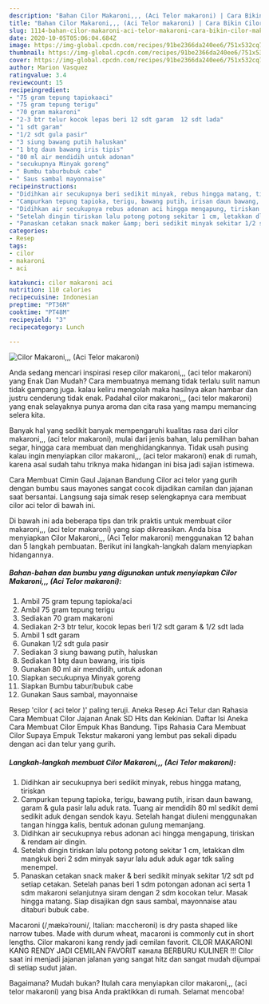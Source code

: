 ```yaml
---
description: "Bahan Cilor Makaroni,,, (Aci Telor makaroni) | Cara Bikin Cilor Makaroni,,, (Aci Telor makaroni) Yang Paling Enak"
title: "Bahan Cilor Makaroni,,, (Aci Telor makaroni) | Cara Bikin Cilor Makaroni,,, (Aci Telor makaroni) Yang Paling Enak"
slug: 1114-bahan-cilor-makaroni-aci-telor-makaroni-cara-bikin-cilor-makaroni-aci-telor-makaroni-yang-paling-enak
date: 2020-10-05T05:06:04.684Z
image: https://img-global.cpcdn.com/recipes/91be2366da240ee6/751x532cq70/cilor-makaroni-aci-telor-makaroni-foto-resep-utama.jpg
thumbnail: https://img-global.cpcdn.com/recipes/91be2366da240ee6/751x532cq70/cilor-makaroni-aci-telor-makaroni-foto-resep-utama.jpg
cover: https://img-global.cpcdn.com/recipes/91be2366da240ee6/751x532cq70/cilor-makaroni-aci-telor-makaroni-foto-resep-utama.jpg
author: Marion Vasquez
ratingvalue: 3.4
reviewcount: 15
recipeingredient:
- "75 gram tepung tapiokaaci"
- "75 gram tepung terigu"
- "70 gram makaroni"
- "2-3 btr telur kocok lepas beri 12 sdt garam  12 sdt lada"
- "1 sdt garam"
- "1/2 sdt gula pasir"
- "3 siung bawang putih haluskan"
- "1 btg daun bawang iris tipis"
- "80 ml air mendidih untuk adonan"
- "secukupnya Minyak goreng"
- " Bumbu taburbubuk cabe"
- " Saus sambal mayonnaise"
recipeinstructions:
- "Didihkan air secukupnya beri sedikit minyak, rebus hingga matang, tiriskan"
- "Campurkan tepung tapioka, terigu, bawang putih, irisan daun bawang, garam &amp; gula pasir lalu aduk rata. Tuang air mendidih 80 ml sedikit demi sedikit aduk dengan sendok kayu. Setelah hangat diuleni menggunakan tangan hingga kalis, bentuk adonan gulung memanjang."
- "Didihkan air secukupnya rebus adonan aci hingga mengapung, tiriskan &amp; rendam air dingin."
- "Setelah dingin tiriskan lalu potong potong sekitar 1 cm, letakkan dlm mangkuk beri 2 sdm minyak sayur lalu aduk aduk agar tdk saling menempel."
- "Panaskan cetakan snack maker &amp; beri sedikit minyak sekitar 1/2 sdt pd setiap cetakan. Setelah panas beri 1 sdm potongan adonan aci serta 1 sdm makaroni selanjutnya siram dengan 2 sdm kocokan telur. Masak hingga matang. Siap disajikan dgn saus sambal, mayonnaise atau ditaburi bubuk cabe."
categories:
- Resep
tags:
- cilor
- makaroni
- aci

katakunci: cilor makaroni aci 
nutrition: 110 calories
recipecuisine: Indonesian
preptime: "PT36M"
cooktime: "PT48M"
recipeyield: "3"
recipecategory: Lunch

---
```



![Cilor Makaroni,,, (Aci Telor makaroni)](https://img-global.cpcdn.com/recipes/91be2366da240ee6/751x532cq70/cilor-makaroni-aci-telor-makaroni-foto-resep-utama.jpg)

Anda sedang mencari inspirasi resep cilor makaroni,,, (aci telor makaroni) yang Enak Dan Mudah? Cara membuatnya memang tidak terlalu sulit namun tidak gampang juga. kalau keliru mengolah maka hasilnya akan hambar dan justru cenderung tidak enak. Padahal cilor makaroni,,, (aci telor makaroni) yang enak selayaknya punya aroma dan cita rasa yang mampu memancing selera kita.

Banyak hal yang sedikit banyak mempengaruhi kualitas rasa dari cilor makaroni,,, (aci telor makaroni), mulai dari jenis bahan, lalu pemilihan bahan segar, hingga cara membuat dan menghidangkannya. Tidak usah pusing kalau ingin menyiapkan cilor makaroni,,, (aci telor makaroni) enak di rumah, karena asal sudah tahu triknya maka hidangan ini bisa jadi sajian istimewa.

Cara Membuat Cimin Gaul Jajanan Bandung Cilor aci telor yang gurih dengan bumbu saus mayones sangat cocok dijadikan camilan dan jajanan saat bersantai. Langsung saja simak resep selengkapnya cara membuat cilor aci telor di bawah ini.


Di bawah ini ada beberapa tips dan trik praktis untuk membuat cilor makaroni,,, (aci telor makaroni) yang siap dikreasikan. Anda bisa menyiapkan Cilor Makaroni,,, (Aci Telor makaroni) menggunakan 12 bahan dan 5 langkah pembuatan. Berikut ini langkah-langkah dalam menyiapkan hidangannya.

<!--inarticleads1-->

##### Bahan-bahan dan bumbu yang digunakan untuk menyiapkan Cilor Makaroni,,, (Aci Telor makaroni):

1. Ambil 75 gram tepung tapioka/aci
1. Ambil 75 gram tepung terigu
1. Sediakan 70 gram makaroni
1. Sediakan 2-3 btr telur, kocok lepas beri 1/2 sdt garam &amp; 1/2 sdt lada
1. Ambil 1 sdt garam
1. Gunakan 1/2 sdt gula pasir
1. Sediakan 3 siung bawang putih, haluskan
1. Sediakan 1 btg daun bawang, iris tipis
1. Gunakan 80 ml air mendidih, untuk adonan
1. Siapkan secukupnya Minyak goreng
1. Siapkan  Bumbu tabur/bubuk cabe
1. Gunakan  Saus sambal, mayonnaise


Resep &#39;cilor ( aci telor )&#39; paling teruji. Aneka Resep Aci Telur dan Rahasia Cara Membuat Cilor Jajanan Anak SD Hits dan Kekinian. Daftar Isi Aneka Cara Membuat Cilor Empuk Khas Bandung. Tips Rahasia Cara Membuat Cilor Supaya Empuk Tekstur makaroni yang lembut pas sekali dipadu dengan aci dan telur yang gurih. 

<!--inarticleads2-->

##### Langkah-langkah membuat Cilor Makaroni,,, (Aci Telor makaroni):

1. Didihkan air secukupnya beri sedikit minyak, rebus hingga matang, tiriskan
1. Campurkan tepung tapioka, terigu, bawang putih, irisan daun bawang, garam &amp; gula pasir lalu aduk rata. Tuang air mendidih 80 ml sedikit demi sedikit aduk dengan sendok kayu. Setelah hangat diuleni menggunakan tangan hingga kalis, bentuk adonan gulung memanjang.
1. Didihkan air secukupnya rebus adonan aci hingga mengapung, tiriskan &amp; rendam air dingin.
1. Setelah dingin tiriskan lalu potong potong sekitar 1 cm, letakkan dlm mangkuk beri 2 sdm minyak sayur lalu aduk aduk agar tdk saling menempel.
1. Panaskan cetakan snack maker &amp; beri sedikit minyak sekitar 1/2 sdt pd setiap cetakan. Setelah panas beri 1 sdm potongan adonan aci serta 1 sdm makaroni selanjutnya siram dengan 2 sdm kocokan telur. Masak hingga matang. Siap disajikan dgn saus sambal, mayonnaise atau ditaburi bubuk cabe.


Macaroni (/ˌmækəˈroʊni/, Italian: maccheroni) is dry pasta shaped like narrow tubes. Made with durum wheat, macaroni is commonly cut in short lengths. Cilor makaroni kang rendy jadi cemilan favorit. CILOR MAKARONI KANG RENDY JADI CEMILAN FAVORIT канала BERBURU KULINER !!! Cilor saat ini menjadi jajanan jalanan yang sangat hitz dan sangat mudah dijumpai di setiap sudut jalan. 

Bagaimana? Mudah bukan? Itulah cara menyiapkan cilor makaroni,,, (aci telor makaroni) yang bisa Anda praktikkan di rumah. Selamat mencoba!

